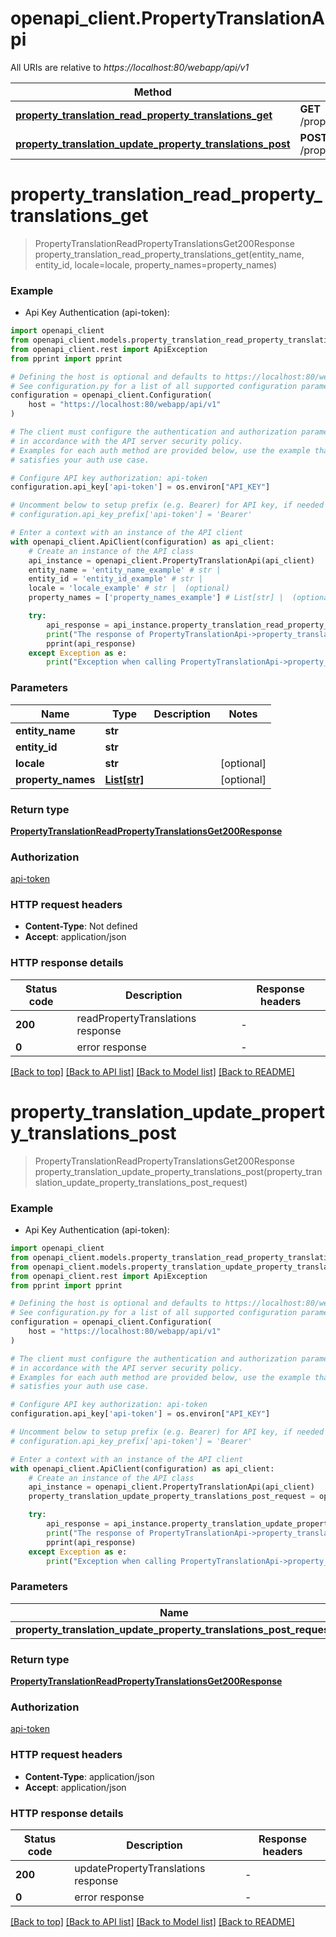 # openapi_client.PropertyTranslationApi

All URIs are relative to *https://localhost:80/webapp/api/v1*

Method | HTTP request | Description
------------- | ------------- | -------------
[**property_translation_read_property_translations_get**](PropertyTranslationApi.md#property_translation_read_property_translations_get) | **GET** /propertyTranslation/readPropertyTranslations | 
[**property_translation_update_property_translations_post**](PropertyTranslationApi.md#property_translation_update_property_translations_post) | **POST** /propertyTranslation/updatePropertyTranslations | 


# **property_translation_read_property_translations_get**
> PropertyTranslationReadPropertyTranslationsGet200Response property_translation_read_property_translations_get(entity_name, entity_id, locale=locale, property_names=property_names)



### Example

* Api Key Authentication (api-token):

```python
import openapi_client
from openapi_client.models.property_translation_read_property_translations_get200_response import PropertyTranslationReadPropertyTranslationsGet200Response
from openapi_client.rest import ApiException
from pprint import pprint

# Defining the host is optional and defaults to https://localhost:80/webapp/api/v1
# See configuration.py for a list of all supported configuration parameters.
configuration = openapi_client.Configuration(
    host = "https://localhost:80/webapp/api/v1"
)

# The client must configure the authentication and authorization parameters
# in accordance with the API server security policy.
# Examples for each auth method are provided below, use the example that
# satisfies your auth use case.

# Configure API key authorization: api-token
configuration.api_key['api-token'] = os.environ["API_KEY"]

# Uncomment below to setup prefix (e.g. Bearer) for API key, if needed
# configuration.api_key_prefix['api-token'] = 'Bearer'

# Enter a context with an instance of the API client
with openapi_client.ApiClient(configuration) as api_client:
    # Create an instance of the API class
    api_instance = openapi_client.PropertyTranslationApi(api_client)
    entity_name = 'entity_name_example' # str | 
    entity_id = 'entity_id_example' # str | 
    locale = 'locale_example' # str |  (optional)
    property_names = ['property_names_example'] # List[str] |  (optional)

    try:
        api_response = api_instance.property_translation_read_property_translations_get(entity_name, entity_id, locale=locale, property_names=property_names)
        print("The response of PropertyTranslationApi->property_translation_read_property_translations_get:\n")
        pprint(api_response)
    except Exception as e:
        print("Exception when calling PropertyTranslationApi->property_translation_read_property_translations_get: %s\n" % e)
```



### Parameters


Name | Type | Description  | Notes
------------- | ------------- | ------------- | -------------
 **entity_name** | **str**|  | 
 **entity_id** | **str**|  | 
 **locale** | **str**|  | [optional] 
 **property_names** | [**List[str]**](str.md)|  | [optional] 

### Return type

[**PropertyTranslationReadPropertyTranslationsGet200Response**](PropertyTranslationReadPropertyTranslationsGet200Response.md)

### Authorization

[api-token](../README.md#api-token)

### HTTP request headers

 - **Content-Type**: Not defined
 - **Accept**: application/json

### HTTP response details

| Status code | Description | Response headers |
|-------------|-------------|------------------|
**200** | readPropertyTranslations response |  -  |
**0** | error response |  -  |

[[Back to top]](#) [[Back to API list]](../README.md#documentation-for-api-endpoints) [[Back to Model list]](../README.md#documentation-for-models) [[Back to README]](../README.md)

# **property_translation_update_property_translations_post**
> PropertyTranslationReadPropertyTranslationsGet200Response property_translation_update_property_translations_post(property_translation_update_property_translations_post_request)



### Example

* Api Key Authentication (api-token):

```python
import openapi_client
from openapi_client.models.property_translation_read_property_translations_get200_response import PropertyTranslationReadPropertyTranslationsGet200Response
from openapi_client.models.property_translation_update_property_translations_post_request import PropertyTranslationUpdatePropertyTranslationsPostRequest
from openapi_client.rest import ApiException
from pprint import pprint

# Defining the host is optional and defaults to https://localhost:80/webapp/api/v1
# See configuration.py for a list of all supported configuration parameters.
configuration = openapi_client.Configuration(
    host = "https://localhost:80/webapp/api/v1"
)

# The client must configure the authentication and authorization parameters
# in accordance with the API server security policy.
# Examples for each auth method are provided below, use the example that
# satisfies your auth use case.

# Configure API key authorization: api-token
configuration.api_key['api-token'] = os.environ["API_KEY"]

# Uncomment below to setup prefix (e.g. Bearer) for API key, if needed
# configuration.api_key_prefix['api-token'] = 'Bearer'

# Enter a context with an instance of the API client
with openapi_client.ApiClient(configuration) as api_client:
    # Create an instance of the API class
    api_instance = openapi_client.PropertyTranslationApi(api_client)
    property_translation_update_property_translations_post_request = openapi_client.PropertyTranslationUpdatePropertyTranslationsPostRequest() # PropertyTranslationUpdatePropertyTranslationsPostRequest | 

    try:
        api_response = api_instance.property_translation_update_property_translations_post(property_translation_update_property_translations_post_request)
        print("The response of PropertyTranslationApi->property_translation_update_property_translations_post:\n")
        pprint(api_response)
    except Exception as e:
        print("Exception when calling PropertyTranslationApi->property_translation_update_property_translations_post: %s\n" % e)
```



### Parameters


Name | Type | Description  | Notes
------------- | ------------- | ------------- | -------------
 **property_translation_update_property_translations_post_request** | [**PropertyTranslationUpdatePropertyTranslationsPostRequest**](PropertyTranslationUpdatePropertyTranslationsPostRequest.md)|  | 

### Return type

[**PropertyTranslationReadPropertyTranslationsGet200Response**](PropertyTranslationReadPropertyTranslationsGet200Response.md)

### Authorization

[api-token](../README.md#api-token)

### HTTP request headers

 - **Content-Type**: application/json
 - **Accept**: application/json

### HTTP response details

| Status code | Description | Response headers |
|-------------|-------------|------------------|
**200** | updatePropertyTranslations response |  -  |
**0** | error response |  -  |

[[Back to top]](#) [[Back to API list]](../README.md#documentation-for-api-endpoints) [[Back to Model list]](../README.md#documentation-for-models) [[Back to README]](../README.md)

